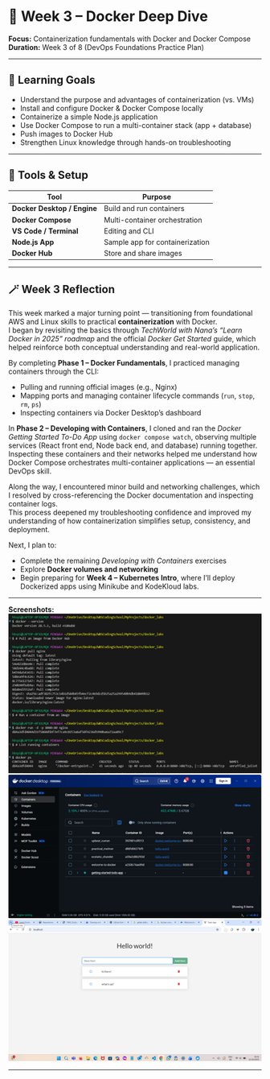 # 🐳 Week 3 – Docker Deep Dive

**Focus:** Containerization fundamentals with Docker and Docker Compose  
**Duration:** Week 3 of 8 (DevOps Foundations Practice Plan)

---

## 🎯 Learning Goals

- Understand the purpose and advantages of containerization (vs. VMs)  
- Install and configure Docker & Docker Compose locally  
- Containerize a simple Node.js application  
- Use Docker Compose to run a multi-container stack (app + database)  
- Push images to Docker Hub  
- Strengthen Linux knowledge through hands-on troubleshooting  

---

## 🧰 Tools & Setup

| Tool | Purpose |
|------|----------|
| **Docker Desktop / Engine** | Build and run containers |
| **Docker Compose** | Multi-container orchestration |
| **VS Code / Terminal** | Editing and CLI |
| **Node.js App** | Sample app for containerization |
| **Docker Hub** | Store and share images |

---

## 🪄 Week 3 Reflection

This week marked a major turning point — transitioning from foundational AWS and Linux skills to practical **containerization** with Docker.  
I began by revisiting the basics through *TechWorld with Nana’s “Learn Docker in 2025” roadmap* and the official *Docker Get Started* guide, which helped reinforce both conceptual understanding and real-world application.

By completing **Phase 1 – Docker Fundamentals**, I practiced managing containers through the CLI:
- Pulling and running official images (e.g., Nginx)  
- Mapping ports and managing container lifecycle commands (`run`, `stop`, `rm`, `ps`)  
- Inspecting containers via Docker Desktop’s dashboard  

In **Phase 2 – Developing with Containers**, I cloned and ran the *Docker Getting Started To-Do App* using `docker compose watch`, observing multiple services (React front end, Node back end, and database) running together.  
Inspecting these containers and their networks helped me understand how Docker Compose orchestrates multi-container applications — an essential DevOps skill.

Along the way, I encountered minor build and networking challenges, which I resolved by cross-referencing the Docker documentation and inspecting container logs.  
This process deepened my troubleshooting confidence and improved my understanding of how containerization simplifies setup, consistency, and deployment.

Next, I plan to:
- Complete the remaining *Developing with Containers* exercises  
- Explore **Docker volumes and networking**  
- Begin preparing for **Week 4 – Kubernetes Intro**, where I’ll deploy Dockerized apps using Minikube and KodeKloud labs.

---
**Screenshots:**
![Nginx Container Running](./screenshots/nginx-container.png)
![Docker Desktop Containers](./screenshots/docker-desktop.png)
![Docker Compose Todo App](./screenshots/docker-compose-todo.png)

---
